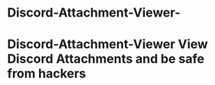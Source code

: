 # Discord-Attachment-Viewer-
# Discord-Attachment-Viewer View Discord Attachments and be safe from hackers
